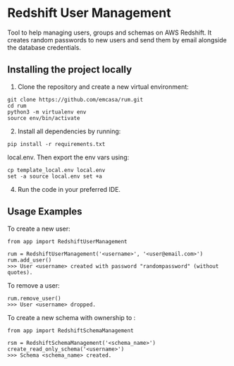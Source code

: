 # Redshift User Management

Tool to help managing users, groups and schemas on AWS Redshift. It creates random passwords to new users and send them 
by email alongside the database credentials.


## Installing the project locally
1. Clone the repository and create a new virtual environment:
```
git clone https://github.com/emcasa/rum.git
cd rum
python3 -m virtualenv env
source env/bin/activate
```

2. Install all dependencies by running:
```
pip install -r requirements.txt
```


local.env. Then export the env vars using:

```
cp template_local.env local.env
set -a source local.env set +a
```

4. Run the code in your preferred IDE. 

## Usage Examples 
To create a new user:

```
from app import RedshiftUserManagement
 
rum = RedshiftUserManagement('<username>', '<user@email.com>')
rum.add_user()
>>> User <username> created with password "randompassword" (without quotes).
```

To remove a user:
```
rum.remove_user()
>>> User <username> dropped.
```

To create a new schema with ownership to <username>:
```
from app import RedshiftSchemaManagement

rsm = RedshiftSchemaManagement('<schema_name>')
create_read_only_schema('<username>')
>>> Schema <schema_name> created.
```


